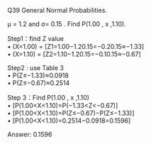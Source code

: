 Q39 General Normal Probabilities.

μ = 1.2 and σ= 0.15 . Find P(1.00 , x ,1.10).  

Step1：find  Z value  
•	(X=1.00) = [Z1=1.00−1.20.15=−0.20.15≈−1.33]  
•	(X=1.10) = [Z2=1.10−1.20.15=−0.10.15≈−0.67]

Step2 : use Table 3  
•	P(Z≤−1.33)≈0.0918  
•	P(Z≤−0.67)≈0.2514

Step 3：Find P(1.00 , x ,1.10)  
•	[P(1.00<X<1.10)=P(−1.33<Z<−0.67)]  
•	[P(1.00<X<1.10)=P(Z≤−0.67)−P(Z≤−1.33)]  
•	[P(1.00<X<1.10)=0.2514−0.0918=0.1596]  
 
Answer:  0.1596
